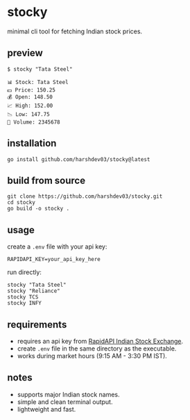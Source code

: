 # stocky

minimal cli tool for fetching Indian stock prices.

## preview

```
$ stocky "Tata Steel"

📊 Stock: Tata Steel
💵 Price: 150.25
💰 Open: 148.50
📈 High: 152.00
📉 Low: 147.75
🔄 Volume: 2345678
```

## installation

```
go install github.com/harshdev03/stocky@latest
```

## build from source

```
git clone https://github.com/harshdev03/stocky.git
cd stocky
go build -o stocky .
```

## usage

create a `.env` file with your api key:

```
RAPIDAPI_KEY=your_api_key_here
```

run directly:

```
stocky "Tata Steel"
stocky "Reliance"
stocky TCS
stocky INFY
```

## requirements

* requires an api key from [RapidAPI Indian Stock Exchange](https://rapidapi.com/).
* create `.env` file in the same directory as the executable.
* works during market hours (9:15 AM - 3:30 PM IST).

## notes

* supports major Indian stock names.
* simple and clean terminal output.
* lightweight and fast.